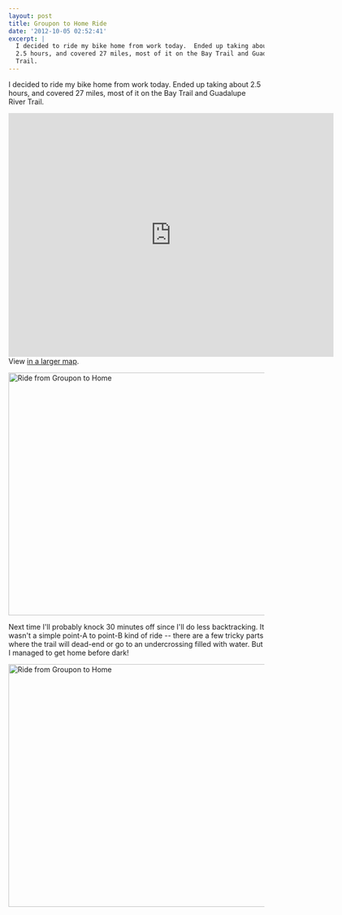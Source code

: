 ```yaml
---
layout: post
title: Groupon to Home Ride
date: '2012-10-05 02:52:41'
excerpt: |
  I decided to ride my bike home from work today.  Ended up taking about
  2.5 hours, and covered 27 miles, most of it on the Bay Trail and Guadalupe River
  Trail.
---
```

I decided to ride my bike home from work today.  Ended up taking about 2.5 hours, and covered 27 miles, most of it on the Bay Trail and Guadalupe River Trail.

<iframe width="640" height="480" frameborder="0" scrolling="no" marginheight="0" marginwidth="0" src="https://maps.google.com/maps/ms?msa=0&amp;msid=204175310944031498999.0004cb46d971eab859d70&amp;ie=UTF8&amp;ll=37.367163,-122.01277&amp;spn=0.137738,0.247483&amp;t=m&amp;output=embed"></iframe><br />View <a href="https://maps.google.com/maps/ms?msa=0&amp;msid=204175310944031498999.0004cb46d971eab859d70&amp;ie=UTF8&amp;ll=37.367163,-122.01277&amp;spn=0.137738,0.247483&amp;t=m&amp;source=embed">in a larger map</a>.

<a href="http://www.flickr.com/photos/thenobot/8055542112/" title="Ride from Groupon to Home by thenobot, on Flickr"><img src="https://farm9.staticflickr.com/8031/8055542112_0d794a26ff_z.jpg" width="640" height="478" alt="Ride from Groupon to Home"></a>

Next time I'll probably knock 30 minutes off since I'll do less backtracking.  It wasn't a simple point-A to point-B kind of ride -- there are a few tricky parts where the trail will dead-end or go to an undercrossing filled with water.  But I managed to get home before dark!

<a href="http://www.flickr.com/photos/thenobot/8055540401/" title="Ride from Groupon to Home by thenobot, on Flickr"><img src="https://farm9.staticflickr.com/8174/8055540401_d9664bc186_z.jpg" width="640" height="478" alt="Ride from Groupon to Home"></a>
